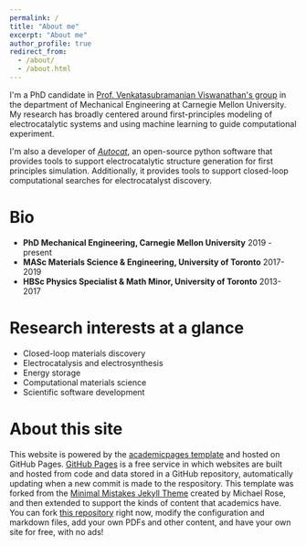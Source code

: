 ```yaml
---
permalink: /
title: "About me"
excerpt: "About me"
author_profile: true
redirect_from: 
  - /about/
  - /about.html
---
```


I'm a PhD candidate in [Prof. Venkatasubramanian Viswanathan's group](https://www.cmu.edu/me/venkatgroup/) in the department of Mechanical Engineering at Carnegie Mellon University. My research has broadly centered around first-principles modeling of electrocatalytic systems and using machine learning to guide computational experiment. 

I'm also a developer of [*Autocat*](https://aced-differentiate.github.io/auto_cat/), an open-source python software that provides tools to support electrocatalytic structure generation for first principles simulation. Additionally, it provides tools to support closed-loop computational searches for electrocatalyst discovery.

# Bio
- **PhD Mechanical Engineering, Carnegie Mellon University** 2019 - present
- **MASc Materials Science & Engineering, University of Toronto** 2017-2019
- **HBSc Physics Specialist & Math Minor, University of Toronto** 2013-2017

# Research interests at a glance
- Closed-loop materials discovery
- Electrocatalysis and electrosynthesis
- Energy storage
- Computational materials science
- Scientific software development

# About this site
This website is powered by the [academicpages template](https://github.com/academicpages/academicpages.github.io) and hosted on GitHub Pages. [GitHub Pages](https://pages.github.com) is a free service in which websites are built and hosted from code and data stored in a GitHub repository, automatically updating when a new commit is made to the respository. This template was forked from the [Minimal Mistakes Jekyll Theme](https://mmistakes.github.io/minimal-mistakes/) created by Michael Rose, and then extended to support the kinds of content that academics have. You can fork [this repository](https://github.com/academicpages/academicpages.github.io) right now, modify the configuration and markdown files, add your own PDFs and other content, and have your own site for free, with no ads!